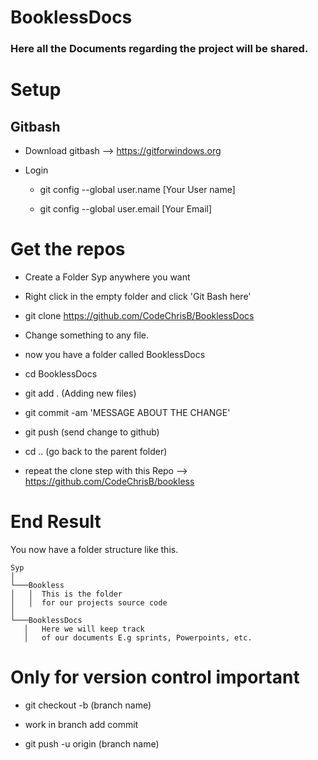 # BooklessDocs

### Here all the Documents regarding the project will be shared.


# Setup

## Gitbash

- Download gitbash --> https://gitforwindows.org

- Login
    - git config --global user.name [Your User name]

    - git config --global user.email [Your Email]

# Get the repos

- Create a Folder Syp anywhere you want

- Right click in the empty folder and click 'Git Bash here'

- git clone https://github.com/CodeChrisB/BooklessDocs

- Change something to any file.

- now you have a folder called BooklessDocs

- cd BooklessDocs

- git add . (Adding new files)

- git commit -am 'MESSAGE ABOUT THE CHANGE'

- git push (send change to github)

- cd .. (go back to the parent folder)

- repeat the clone step with this Repo --> https://github.com/CodeChrisB/bookless

# End Result

 You now have a folder structure like this.

 ```
Syp
│
└───Bookless
│   │  This is the folder
│   │  for our projects source code
│   
└───BooklessDocs
    │   Here we will keep track 
    │   of our documents E.g sprints, Powerpoints, etc.
```


# Only for version control important

- git checkout -b (branch name)

- work in branch add commit

- git push -u origin (branch name)